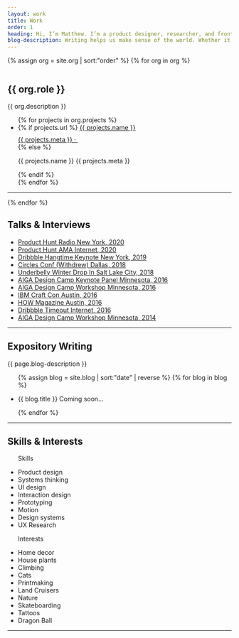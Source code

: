 ```yaml
---
layout: work
title: Work
order: 1
heading: Hi, I’m Matthew. I’m a product designer, researcher, and front-end engineer.
blog-description: Writing helps us make sense of the world. Whether it’s the beginning of an idea, technical documentation, or a good old fashioned story, written language is the first step towards shared understanding. I like to write about work, life, and the interesting bits in between.
---
```


{% assign org = site.org | sort:"order" %}
{% for org in org %}
<article class="c-work">
  <img class="c-work__image" src="..{{ org.logo }}" alt="">
  <div class="c-work__body">
    <h2>{{ org.role }}</h2>
    <p class="c-work__description">{{ org.description }}</p>
    <ul class="c-work__project-list">
      {% for projects in org.projects %}
      <li class="c-work__project">
        {% if projects.url %}
        <a class="c-work__link" href="{{ projects.url }}" target="_blank">{{ projects.name }}
          <div class="c-work__meta">
            <span>{{ projects.meta }}</span>
            <span class="c-work__meta-middot">&middot;</span>
            <svg class="c-work__meta-icon" width="24" height="24" viewBox="0 0 24 24" fill="none" xmlns="http://www.w3.org/2000/svg">{{ org.icon }}</svg>
          </div>
        </a>
        {% else %}
        <p class="c-work__item">{{ projects.name }}
          <span>{{ projects.meta }}</span>
        </p>
        {% endif %}
      </li>
      {% endfor %}
    </ul>
  </div>
</article>
<hr>
{% endfor %}
<article class="c-feature">
  <div class="c-feature__body">
    <h2 class="c-feature__title">Talks &amp; Interviews</h2>
    <ul class="c-feature__talk-list">
      <li class="c-feature__talk">
        <a class="c-work__link" href="https://open.spotify.com/episode/2v54M7wKIDIkkPbuJTPfcp?si=ZYvnBYLQR7-Mj0eDgJSI3g" target="_blank">Product Hunt Radio
          <span>New York, 2020</span>
        </a>
      </li>
      <li class="c-feature__talk">
        <a class="c-work__link" href="https://www.producthunt.com/makers/1-makers/discussion/5306-i-m-matthew-product-designer-at-invision-ama" target="_blank">Product Hunt AMA
          <span>Internet, 2020</span>
        </a>
      </li>
      <li class="c-feature__talk">
        <a class="c-work__link" href="https://www.youtube.com/watch?v=NGginzoOTxM" target="_blank">Dribbble Hangtime Keynote
          <span>New York, 2019</span>
        </a>
      </li>
      <li class="c-feature__talk">
        <a class="c-work__link" href="https://circlesco.com/conference/circles/2018/schedule/" target="_blank">Circles Conf (Withdrew)
          <span>Dallas, 2018</span>
        </a>
      </li>
      <li class="c-feature__talk">
        <a class="c-work__link" href="https://www.facebook.com/UnderbellyCreative/videos/975303462621059/" target="_blank">Underbelly Winter Drop In
          <span>Salt Lake City, 2018</span>
        </a>
      </li>
      <li class="c-feature__talk">
        <a class="c-work__link" href="https://aigaminnesota.org/committee/design-camp/" target="_blank">AIGA Design Camp Keynote Panel
          <span>Minnesota, 2016</span>
        </a>
      </li>
      <li class="c-feature__talk">
        <a class="c-work__link" href="https://www.flickr.com/photos/aigaminnesota/37293897615/" target="_blank">AIGA Design Camp Workshop
          <span>Minnesota, 2016</span>
        </a>
      </li>
      <li class="c-feature__talk">
        <a class="c-work__link" href="https://www.flickr.com/photos/kathrynmcelroy/28606906984/in/album-72157646296926710/" target="_blank">IBM Craft Con
          <span>Austin, 2016</span>
        </a>
      </li>
      <li class="c-feature__talk">
        <a class="c-work__link" href="https://www.instagram.com/p/BKrrhzwDiTX/" target="_blank">HOW Magazine
          <span>Austin, 2016</span>
        </a>
      </li>
      <li class="c-feature__talk">
        <a class="c-work__link" href="https://dribbble.com/stories/2016/03/02/timeout-matthew-paul" target="_blank">Dribbble Timeout
          <span>Internet, 2016</span>
        </a>
      </li>
      <li class="c-feature__talk">
        <a class="c-work__link" href="https://www.flickr.com/photos/aigaminnesota/15606393405/" target="_blank">AIGA Design Camp Workshop
          <span>Minnesota, 2014</span>
        </a>
      </li>
    </ul>
  </div>
</article>
<hr>
<article class="c-feature">
  <div class="c-feature__body">
    <h2>Expository Writing</h2>
    <p class="c-work__description">{{ page.blog-description }}</p>
    <ul class="c-work__project-list">
      {% assign blog = site.blog | sort:"date" | reverse %}
      {% for blog in blog %}
      <li class="c-work__project">
        <!-- <a class="c-work__link" href="{{ blog.url | prepend: site.baseurl }}"> -->
        <p class="c-work__item">{{ blog.title }}
          <span>Coming soon...</span>
        </p>
        <!-- <p class="c-blog__date">{{ blog.date | date: "%B %-d, %Y"}}</p> -->
      </li>
      {% endfor %}
    </ul>
  </div>
</article>
<hr>
<article class="c-feature">
  <div class="c-feature__body">
    <h2 class="c-feature__title">Skills &amp; Interests</h2>
    <div class="c-about">
      <ul class="c-about__list">
      <p class="c-work__item">Skills</p>
        <li class="c-about__list-item">Product design</li>
        <li class="c-about__list-item">Systems thinking</li>
        <li class="c-about__list-item">UI design</li>
        <li class="c-about__list-item">Interaction design</li>
        <li class="c-about__list-item">Prototyping</li>
        <li class="c-about__list-item">Motion</li>
        <li class="c-about__list-item">Design systems</li>
        <li class="c-about__list-item">UX Research</li>
      </ul>
      <ul class="c-about__list">
      <p class="c-work__item">Interests</p>
        <li class="c-about__list-item">Home decor</li>
        <li class="c-about__list-item">House plants</li>
        <li class="c-about__list-item">Climbing</li>
        <li class="c-about__list-item">Cats</li>
        <li class="c-about__list-item">Printmaking</li>
        <li class="c-about__list-item">Land Cruisers</li>
        <li class="c-about__list-item">Nature</li>
        <li class="c-about__list-item">Skateboarding</li>
        <li class="c-about__list-item">Tattoos</li>
        <li class="c-about__list-item">Dragon Ball</li>
      </ul>
    </div>
  </div>
</article>
<hr>
